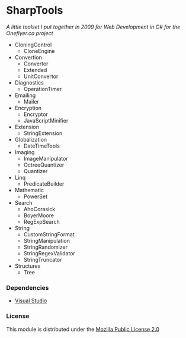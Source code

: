 # SharpTools

*A little toolset I put together in 2009 for Web Development in C# for the Oneflyer.ca project*

* CloningControl
  * CloneEngine
* Convertion
  * Convertor
  * Extended
  * UnitConvertor
* Diagnostics
  * OperationTimer
* Emailing
  * Mailer
* Encryption
  * Encryptor
  * JavaScriptMinifier
* Extension
  * StringExtension
* Globalization
  * DateTimeTools
* Imaging
  * ImageManipulator
  * OctreeQuantizer
  * Quantizer
* Linq
  * PredicateBuilder
* Mathematic
  * PowerSet
* Search
  * AhoCorasick
  * BoyerMoore
  * RegExpSearch
* String
  * CustomStringFormat
  * StringManipulation
  * StringRandomizer
  * StringRegexValidator
  * StringTruncator
* Structures
  * Tree


### Dependencies

- [Visual Studio](https://www.visualstudio.com/en-us/downloads/download-visual-studio-vs.aspx)

### License

This module is distributed under the [Mozilla Public License 2.0](https://www.mozilla.org/en-US/MPL/2.0/)